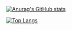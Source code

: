 [![Anurag's GitHub stats](https://github-readme-stats-lime-three.vercel.app/api?username=xChonkster&theme=tokyonight&show_icons=true&count_private=true)](https://github.com/xChonkster/github-readme-stats)

[![Top Langs](https://github-readme-stats-lime-three.vercel.app/api/top-langs/?username=xChonkster&theme=tokyonight&show_icons=true&count_private=true)](https://github.com/xChonkster/github-readme-stats)
